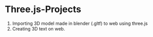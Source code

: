 # Three.js-Projects
1. Importing 3D model made in blender (.gltf) to web using three.js
2. Creating 3D text on web.
